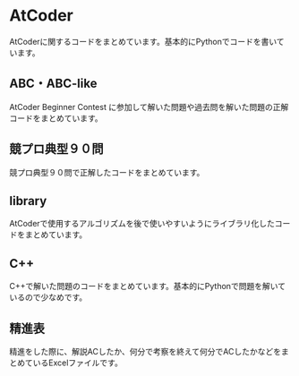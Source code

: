 # AtCoder
AtCoderに関するコードをまとめています。基本的にPythonでコードを書いています。


## ABC・ABC-like
AtCoder Beginner Contest に参加して解いた問題や過去問を解いた問題の正解コードをまとめています。


## 競プロ典型９０問
競プロ典型９０問で正解したコードをまとめています。


## library
AtCoderで使用するアルゴリズムを後で使いやすいようにライブラリ化したコードをまとめています。


## C++
C++で解いた問題のコードをまとめています。基本的にPythonで問題を解いているので少なめです。


## 精進表
精進をした際に、解説ACしたか、何分で考察を終えて何分でACしたかなどをまとめているExcelファイルです。
